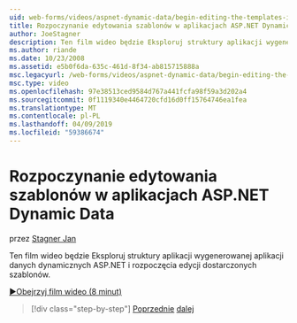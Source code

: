 ```yaml
---
uid: web-forms/videos/aspnet-dynamic-data/begin-editing-the-templates-in-aspnet-dynamic-data-applications
title: Rozpoczynanie edytowania szablonów w aplikacjach ASP.NET Dynamic Data | Dokumentacja firmy Microsoft
author: JoeStagner
description: Ten film wideo będzie Eksploruj struktury aplikacji wygenerowanej aplikacji danych dynamicznych ASP.NET i rozpoczęcia edycji dostarczonych szablonów.
ms.author: riande
ms.date: 10/23/2008
ms.assetid: e5b0f6da-635c-461d-8f34-ab815715888a
msc.legacyurl: /web-forms/videos/aspnet-dynamic-data/begin-editing-the-templates-in-aspnet-dynamic-data-applications
msc.type: video
ms.openlocfilehash: 97e38513ced9584d767a441fcfa98f59a3d202a4
ms.sourcegitcommit: 0f1119340e4464720cfd16d0ff15764746ea1fea
ms.translationtype: MT
ms.contentlocale: pl-PL
ms.lasthandoff: 04/09/2019
ms.locfileid: "59386674"
---
```

# <a name="begin-editing-the-templates-in-aspnet-dynamic-data-applications"></a>Rozpoczynanie edytowania szablonów w aplikacjach ASP.NET Dynamic Data

przez [Stagner Jan](https://github.com/JoeStagner)

Ten film wideo będzie Eksploruj struktury aplikacji wygenerowanej aplikacji danych dynamicznych ASP.NET i rozpoczęcia edycji dostarczonych szablonów.

[&#9654;Obejrzyj film wideo (8 minut)](https://channel9.msdn.com/Blogs/ASP-NET-Site-Videos/begin-editing-the-templates-in-aspnet-dynamic-data-applications)

> [!div class="step-by-step"]
> [Poprzednie](getting-started-with-dynamic-data.md)
> [dalej](begin-modifying-dynamic-data-applications-with-url-routing.md)
